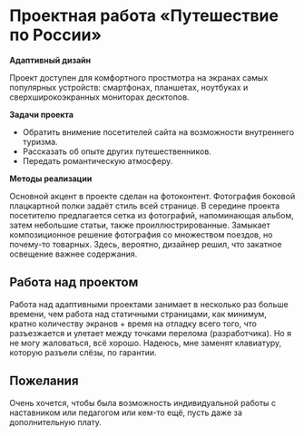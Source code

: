 # Проектная работа «Путешествие по России»

**Адаптивный дизайн**

Проект доступен для комфортного простмотра на экранах самых популярных устройств: смартфонах, планшетах, ноутбуках и сверхширокоэкранных мониторах десктопов.

**Задачи проекта**

* Обратить внимение посетителей сайта на возможности внутреннего туризма.
* Рассказать об опыте других путешественников.
* Передать романтическую атмосферу.

**Методы реализации**

Основной акцент в проекте сделан на фотоконтент. 
Фотография боковой плацкартной полки задаёт стиль всей странице. 
В середине проекта посетителю предлагается сетка из фотографий, напоминающая альбом, затем небольшие статьи, также проиллюстрированные. Замыкает композиционное решение фотография со множеством поездов, но почему-то товарных. Здесь, вероятно, дизайнер решил, что закатное освещение важнее содержания.

## Работа над проектом

Работа над адаптивными проектами занимает в несколько раз больше времени, чем работа над статичными страницами, как минимум, кратно количеству экранов + время на отладку всего того, что разъезжается и улетает между точками перелома (разработчика). Но я не могу жаловаться, всё хорошо. Надеюсь, мне заменят клавиатуру, которую разъели слёзы, по гарантии.


## Пожелания

Очень хочется, чтобы была возможность индивидуальной работы с наставником или педагогом или кем-то ещё, пусть даже за дополнительную плату.


